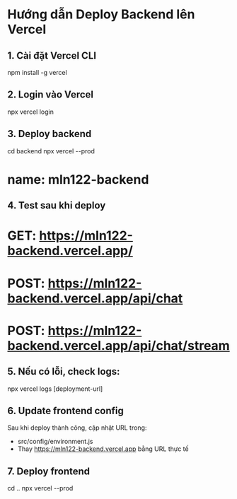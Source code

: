 # Hướng dẫn Deploy Backend lên Vercel

## 1. Cài đặt Vercel CLI
npm install -g vercel

## 2. Login vào Vercel
npx vercel login

## 3. Deploy backend
cd backend
npx vercel --prod

# name: mln122-backend

## 4. Test sau khi deploy
# GET: https://mln122-backend.vercel.app/
# POST: https://mln122-backend.vercel.app/api/chat
# POST: https://mln122-backend.vercel.app/api/chat/stream

## 5. Nếu có lỗi, check logs:
npx vercel logs [deployment-url]

## 6. Update frontend config
Sau khi deploy thành công, cập nhật URL trong:
- src/config/environment.js
- Thay https://mln122-backend.vercel.app bằng URL thực tế

## 7. Deploy frontend
cd ..
npx vercel --prod
